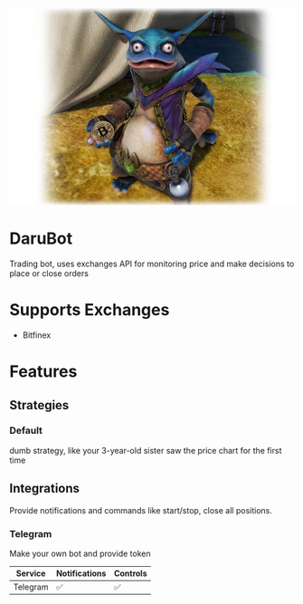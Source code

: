 <p style="display: flex;   align-items: center;  justify-content: center;">
    <a href="https://github.com/leporel/darubot"><img src="./assets/logo.png" width="850" alt="Website link"></a>
</p>

# DaruBot

Trading bot, uses exchanges API for monitoring price and make decisions to place or close orders

# Supports Exchanges

* Bitfinex

# Features

## Strategies

### Default

dumb strategy, like your 3-year-old sister saw the price chart for the first time

## Integrations

Provide notifications and commands like start/stop, close all positions.  

### Telegram

Make your own bot and provide token

| Service          | Notifications     | Controls |
| - | - | - |
| Telegram       |  ✅      |  ✅  |
